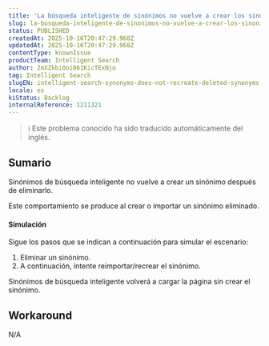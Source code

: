 ```yaml
---
title: 'La búsqueda inteligente de sinónimos no vuelve a crear los sinónimos eliminados.'
slug: la-busqueda-inteligente-de-sinonimos-no-vuelve-a-crear-los-sinonimos-eliminados
status: PUBLISHED
createdAt: 2025-10-16T20:47:29.968Z
updatedAt: 2025-10-16T20:47:29.968Z
contentType: knownIssue
productTeam: Intelligent Search
author: 2mXZkbi0oi061KicTExNjo
tag: Intelligent Search
slugEN: intelligent-search-synonyms-does-not-recreate-deleted-synonyms
locale: es
kiStatus: Backlog
internalReference: 1211321
---
```


>ℹ️ Este problema conocido ha sido traducido automáticamente del inglés.

## Sumario


Sinónimos de búsqueda inteligente no vuelve a crear un sinónimo después de eliminarlo.

Este comportamiento se produce al crear o importar un sinónimo eliminado.



#### Simulación


Sigue los pasos que se indican a continuación para simular el escenario:


1. Eliminar un sinónimo.
2. A continuación, intente reimportar/recrear el sinónimo.

Sinónimos de búsqueda inteligente volverá a cargar la página sin crear el sinónimo.


## Workaround


N/A





